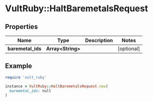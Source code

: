 # VultRuby::HaltBaremetalsRequest

## Properties

| Name | Type | Description | Notes |
| ---- | ---- | ----------- | ----- |
| **baremetal_ids** | **Array&lt;String&gt;** |  | [optional] |

## Example

```ruby
require 'vult_ruby'

instance = VultRuby::HaltBaremetalsRequest.new(
  baremetal_ids: null
)
```

